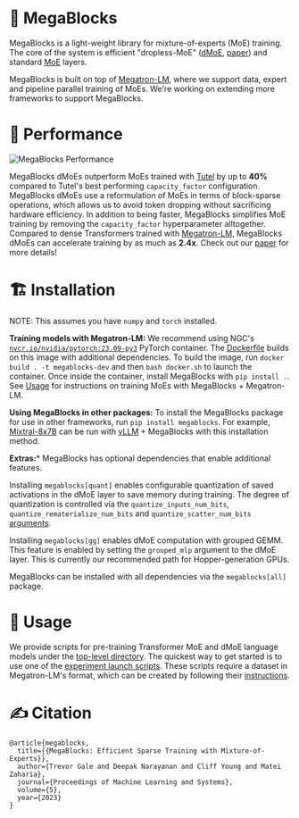 # :robot: MegaBlocks

MegaBlocks is a light-weight library for mixture-of-experts (MoE) training. The core of the system is efficient "dropless-MoE" ([dMoE](megablocks/layers/dmoe.py), [paper](https://arxiv.org/abs/2211.15841)) and standard [MoE](megablocks/layers/moe.py) layers.

MegaBlocks is built on top of [Megatron-LM](https://github.com/NVIDIA/Megatron-LM), where we support data, expert and pipeline parallel training of MoEs. We're working on extending more frameworks to support MegaBlocks.

# :rocket: Performance

![MegaBlocks Performance](media/dropping_end_to_end.png)

MegaBlocks dMoEs outperform MoEs trained with [Tutel](https://github.com/microsoft/tutel) by up to **40%** compared to Tutel's best performing `capacity_factor` configuration. MegaBlocks dMoEs use a reformulation of MoEs in terms of block-sparse operations, which allows us to avoid token dropping without sacrificing hardware efficiency. In addition to being faster, MegaBlocks simplifies MoE training by removing the `capacity_factor` hyperparameter alltogether. Compared to dense Transformers trained with [Megatron-LM](https://github.com/NVIDIA/Megatron-LM), MegaBlocks dMoEs can accelerate training by as much as **2.4x**. Check out our [paper](https://arxiv.org/abs/2211.15841) for more details!

# :building_construction: Installation

NOTE: This assumes you have `numpy` and `torch` installed.

**Training models with Megatron-LM:** We recommend using NGC's [`nvcr.io/nvidia/pytorch:23.09-py3`](https://catalog.ngc.nvidia.com/orgs/nvidia/containers/pytorch/tags) PyTorch container. The [Dockerfile](Dockerfile) builds on this image with additional dependencies. To build the image, run `docker build . -t megablocks-dev` and then `bash docker.sh` to launch the container. Once inside the container, install MegaBlocks with `pip install .`. See [Usage](#steam_locomotive-usage) for instructions on training MoEs with MegaBlocks + Megatron-LM.

**Using MegaBlocks in other packages:** To install the MegaBlocks package for use in other frameworks, run `pip install megablocks`. For example, [Mixtral-8x7B](https://mistral.ai/news/mixtral-of-experts/) can be run with [vLLM](https://github.com/vllm-project/vllm) + MegaBlocks with this installation method.

**Extras:*** MegaBlocks has optional dependencies that enable additional features.

Installing `megablocks[quant]` enables configurable quantization of saved activations in the dMoE layer to save memory during training. The degree of quantization is controlled via the `quantize_inputs_num_bits`, `quantize_rematerialize_num_bits` and `quantize_scatter_num_bits` [arguments](https://github.com/stanford-futuredata/megablocks/blob/main/megablocks/layers/arguments.py).

Installing `megablocks[gg]` enables dMoE computation with grouped GEMM. This feature is enabled by setting the `grouped_mlp` argument to the dMoE layer. This is currently our recommended path for Hopper-generation GPUs.

MegaBlocks can be installed with all dependencies via the `megablocks[all]` package.

# :steam_locomotive: Usage

We provide scripts for pre-training Transformer MoE and dMoE language models under the [top-level directory](megablocks/). The quickest way to get started is to use one of the [experiment launch scripts](exp/). These scripts require a dataset in Megatron-LM's format, which can be created by following their [instructions](https://github.com/NVIDIA/Megatron-LM#data-preprocessing).

# :writing_hand: Citation

```
@article{megablocks,
  title={{MegaBlocks: Efficient Sparse Training with Mixture-of-Experts}},
  author={Trevor Gale and Deepak Narayanan and Cliff Young and Matei Zaharia},
  journal={Proceedings of Machine Learning and Systems},
  volume={5},
  year={2023}
}
```
